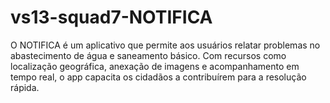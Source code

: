 # vs13-squad7-NOTIFICA
O NOTIFICA é um aplicativo que permite aos usuários relatar problemas no abastecimento de água e saneamento básico. Com recursos como localização geográfica, anexação de imagens e acompanhamento em tempo real, o app capacita os cidadãos a contribuírem para a resolução rápida.
